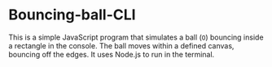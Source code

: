 # Bouncing-ball-CLI
This is a simple JavaScript program that simulates a ball (`O`) bouncing inside a rectangle in the console. The ball moves within a defined canvas, bouncing off the edges. It uses Node.js to run in the terminal.
